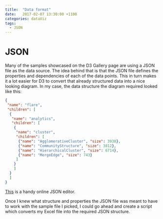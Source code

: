 ```yaml
---
title:  "Data format"
date:   2017-02-07 13:30:00 +1100
categories: dataViz
tags:
  - JSON
---
```


# JSON

Many of the samples showcased on the D3 Gallery page are using a JSON file as the data source. The idea behind that is that the JSON file defines the properties and dependencies of each of the data points. This in turn makes it a lot easier for D3 to convert that already structured data into a nice looking diagram. In my case, the data structure the diagram required looked like this:

```json
{
 "name": "flare",
 "children": [
  {
   "name": "analytics",
   "children": [
    {
     "name": "cluster",
     "children": [
      {"name": "AgglomerativeCluster", "size": 3938},
      {"name": "CommunityStructure", "size": 3812},
      {"name": "HierarchicalCluster", "size": 6714},
      {"name": "MergeEdge", "size": 743}
     ]
    }
    ]
  }
  ]
}
```
[This](http://www.jsoneditoronline.org) is a handy online JSON editor.

Once I knew what structure and properties the JSON file was meant to have to work with the sample file I picked, I could go ahead and create a script which converts my Excel file into the required JSON structure.